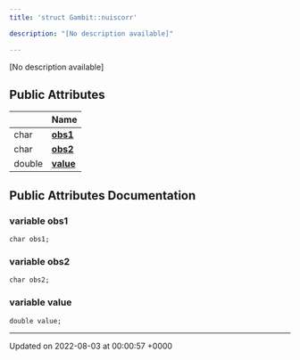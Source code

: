 ```yaml
---
title: 'struct Gambit::nuiscorr'

description: "[No description available]"

---
```









[No description available]

## Public Attributes

|                | Name           |
| -------------- | -------------- |
| char | **[obs1](/documentation/code/darkbit_development/classes/structgambit_1_1nuiscorr/#variable-obs1)**  |
| char | **[obs2](/documentation/code/darkbit_development/classes/structgambit_1_1nuiscorr/#variable-obs2)**  |
| double | **[value](/documentation/code/darkbit_development/classes/structgambit_1_1nuiscorr/#variable-value)**  |

## Public Attributes Documentation

### variable obs1

```
char obs1;
```


### variable obs2

```
char obs2;
```


### variable value

```
double value;
```


-------------------------------

Updated on 2022-08-03 at 00:00:57 +0000